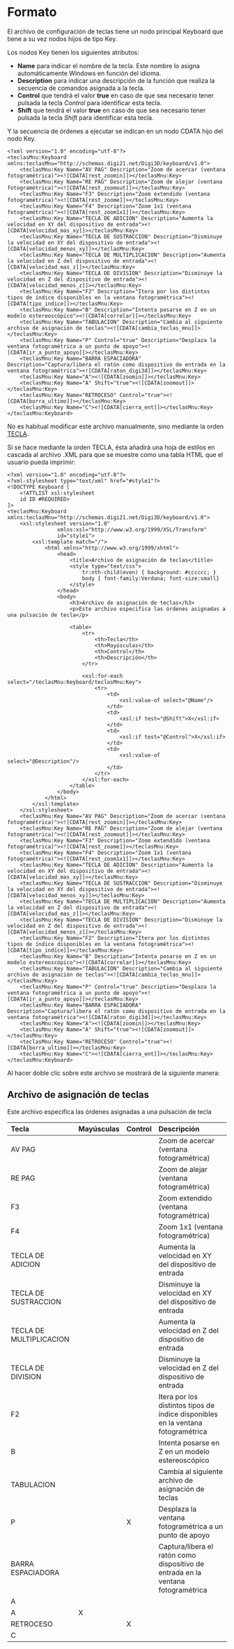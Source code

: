 # Formato

El archivo de configuración de teclas tiene un nodo principal Keyboard que tiene a su vez nodos hijos de tipo Key.

Los nodos Key tienen los siguientes atributos:

* **Name** para indicar el nombre de la tecla. Este nombre lo asigna automáticamente Windows en función del idioma.
* **Description** para indicar una descripción de la función que realiza la secuencia de comandos asignada a la tecla.
* **Control** que tendrá el valor **true** en caso de que sea necesario tener pulsada la tecla _Control_ para identificar esta tecla.
* **Shift** que tendrá el valor **true** en caso de que sea necesario tener pulsada la tecla _Shift_ para identificar esta tecla.

Y la secuencia de órdenes a ejecutar se indican en un nodo CDATA hijo del nodo Key.

```markup
<?xml version="1.0" encoding="utf-8"?>
<teclasMnu:Keyboard xmlns:teclasMnu="http://schemas.digi21.net/Digi3D/keyboard/v1.0">
    <teclasMnu:Key Name="AV PAG" Description="Zoom de acercar (ventana fotogramétrica)"><![CDATA[rest_zoomin]]></teclasMnu:Key>
    <teclasMnu:Key Name="RE PAG" Description="Zoom de alejar (ventana fotogramétrica)"><![CDATA[rest_zoomout]]></teclasMnu:Key>
    <teclasMnu:Key Name="F3" Description="Zoom extendido (ventana fotogramétrica)"><![CDATA[rest_zoome]]></teclasMnu:Key>
    <teclasMnu:Key Name="F4" Description="Zoom 1x1 (ventana fotogramétrica)"><![CDATA[rest_zoom1x1]]></teclasMnu:Key>
    <teclasMnu:Key Name="TECLA DE ADICION" Description="Aumenta la velocidad en XY del dispositivo de entrada"><![CDATA[velocidad_mas_xy]]></teclasMnu:Key>
    <teclasMnu:Key Name="TECLA DE SUSTRACCION" Description="Disminuye la velocidad en XY del dispositivo de entrada"><![CDATA[velocidad_menos_xy]]></teclasMnu:Key>
    <teclasMnu:Key Name="TECLA DE MULTIPLICACION" Description="Aumenta la velocidad en Z del dispositivo de entrada"><![CDATA[velocidad_mas_z]]></teclasMnu:Key>
    <teclasMnu:Key Name="TECLA DE DIVISION" Description="Disminuye la velocidad en Z del dispositivo de entrada"><![CDATA[velocidad_menos_z]]></teclasMnu:Key>
    <teclasMnu:Key Name="F2" Description="Itera por los distintos tipos de índice disponibles en la ventana fotogramétrica"><![CDATA[tipo_indice]]></teclasMnu:Key>
    <teclasMnu:Key Name="B" Description="Intenta posarse en Z en un modelo estereoscópico"><![CDATA[correlar]]></teclasMnu:Key>
    <teclasMnu:Key Name="TABULACION" Description="Cambia al siguiente archivo de asignación de teclas"><![CDATA[cambia_teclas_mnu]]></teclasMnu:Key>
    <teclasMnu:Key Name="P" Control="true" Description="Desplaza la ventana fotogramétrica a un punto de apoyo"><![CDATA[ir_a_punto_apoyo]]></teclasMnu:Key>
    <teclasMnu:Key Name="BARRA ESPACIADORA" Description="Captura/libera el ratón como dispositivo de entrada en la ventana fotogramétrica"><![CDATA[raton_digi3d]]></teclasMnu:Key>
    <teclasMnu:Key Name="A"><![CDATA[zoomin]]></teclasMnu:Key>
    <teclasMnu:Key Name="A" Shift="true"><![CDATA[zoomout]]></teclasMnu:Key>
    <teclasMnu:Key Name="RETROCESO" Control="true"><![CDATA[borra_ultimo]]></teclasMnu:Key>
    <teclasMnu:Key Name="C"><![CDATA[cierra_ent]]></teclasMnu:Key>
</teclasMnu:Keyboard>
```

No es habitual modificar este archivo manualmente, sino mediante la orden [TECLA](/digi3d-net/referencia/ventana-de-dibujo/ordenes/t/tecla.md).

Si se hace mediante la orden TECLA, ésta añadirá una hoja de estilos en cascada al archivo .XML para que se muestre como una tabla HTML que el usuario pueda imprimir:

```markup
<?xml version="1.0" encoding="utf-8"?>
<?xml-stylesheet type="text/xml" href="#style1"?>
<!DOCTYPE Keyboard [
    <!ATTLIST xsl:stylesheet
    id ID #REQUIRED>
]>
<teclasMnu:Keyboard xmlns:teclasMnu="http://schemas.digi21.net/Digi3D/keyboard/v1.0">
    <xsl:stylesheet version="1.0"
                xmlns:xsl="http://www.w3.org/1999/XSL/Transform"
                id="style1">
        <xsl:template match="/">
            <html xmlns="http://www.w3.org/1999/xhtml">
                <head>
                    <title>Archivo de asignación de teclas</title>
                    <style type="text/css">
                        tr:nth-child(even) { background: #cccccc; }
                        body { font-family:Verdana; font-size:small}
                    </style>
                </head>
                <body>
                    <h3>Archivo de asignación de teclas</h3>
                    <p>Este archivo especifica las órdenes asignadas a una pulsación de tecla</p>

                    <table>
                        <tr>
                            <th>Tecla</th>
                            <th>Mayúsculas</th>
                            <th>Control</th>
                            <th>Descripción</th>
                        </tr>

                        <xsl:for-each select="/teclasMnu:Keyboard/teclasMnu:Key">
                            <tr>
                                <td>
                                    <xsl:value-of select="@Name"/>
                                </td>
                                <td>
                                    <xsl:if test="@Shift">X</xsl:if>
                                </td>
                                <td>
                                    <xsl:if test="@Control">X</xsl:if>
                                </td>
                                <td>
                                    <xsl:value-of select="@Description"/>
                                </td>
                            </tr>
                        </xsl:for-each>
                    </table>
                </body>
            </html>
        </xsl:template>
    </xsl:stylesheet>
    <teclasMnu:Key Name="AV PAG" Description="Zoom de acercar (ventana fotogramétrica)"><![CDATA[rest_zoomin]]></teclasMnu:Key>
    <teclasMnu:Key Name="RE PAG" Description="Zoom de alejar (ventana fotogramétrica)"><![CDATA[rest_zoomout]]></teclasMnu:Key>
    <teclasMnu:Key Name="F3" Description="Zoom extendido (ventana fotogramétrica)"><![CDATA[rest_zoome]]></teclasMnu:Key>
    <teclasMnu:Key Name="F4" Description="Zoom 1x1 (ventana fotogramétrica)"><![CDATA[rest_zoom1x1]]></teclasMnu:Key>
    <teclasMnu:Key Name="TECLA DE ADICION" Description="Aumenta la velocidad en XY del dispositivo de entrada"><![CDATA[velocidad_mas_xy]]></teclasMnu:Key>
    <teclasMnu:Key Name="TECLA DE SUSTRACCION" Description="Disminuye la velocidad en XY del dispositivo de entrada"><![CDATA[velocidad_menos_xy]]></teclasMnu:Key>
    <teclasMnu:Key Name="TECLA DE MULTIPLICACION" Description="Aumenta la velocidad en Z del dispositivo de entrada"><![CDATA[velocidad_mas_z]]></teclasMnu:Key>
    <teclasMnu:Key Name="TECLA DE DIVISION" Description="Disminuye la velocidad en Z del dispositivo de entrada"><![CDATA[velocidad_menos_z]]></teclasMnu:Key>
    <teclasMnu:Key Name="F2" Description="Itera por los distintos tipos de índice disponibles en la ventana fotogramétrica"><![CDATA[tipo_indice]]></teclasMnu:Key>
    <teclasMnu:Key Name="B" Description="Intenta posarse en Z en un modelo estereoscópico"><![CDATA[correlar]]></teclasMnu:Key>
    <teclasMnu:Key Name="TABULACION" Description="Cambia al siguiente archivo de asignación de teclas"><![CDATA[cambia_teclas_mnu]]></teclasMnu:Key>
    <teclasMnu:Key Name="P" Control="true" Description="Desplaza la ventana fotogramétrica a un punto de apoyo"><![CDATA[ir_a_punto_apoyo]]></teclasMnu:Key>
    <teclasMnu:Key Name="BARRA ESPACIADORA" Description="Captura/libera el ratón como dispositivo de entrada en la ventana fotogramétrica"><![CDATA[raton_digi3d]]></teclasMnu:Key>
    <teclasMnu:Key Name="A"><![CDATA[zoomin]]></teclasMnu:Key>
    <teclasMnu:Key Name="A" Shift="true"><![CDATA[zoomout]]></teclasMnu:Key>
    <teclasMnu:Key Name="RETROCESO" Control="true"><![CDATA[borra_ultimo]]></teclasMnu:Key>
    <teclasMnu:Key Name="C"><![CDATA[cierra_ent]]></teclasMnu:Key>
</teclasMnu:Keyboard>
```

Al hacer doble clic sobre este archivo se mostrará de la siguiente manera:

## Archivo de asignación de teclas

Este archivo especifica las órdenes asignadas a una pulsación de tecla

| Tecla | Mayúsculas | Control | Descripción |
| :--- | :--- | :--- | :--- |
| AV PAG |  |  | Zoom de acercar \(ventana fotogramétrica\) |
| RE PAG |  |  | Zoom de alejar \(ventana fotogramétrica\) |
| F3 |  |  | Zoom extendido \(ventana fotogramétrica\) |
| F4 |  |  | Zoom 1x1 \(ventana fotogramétrica\) |
| TECLA DE ADICION |  |  | Aumenta la velocidad en XY del dispositivo de entrada |
| TECLA DE SUSTRACCION |  |  | Disminuye la velocidad en XY del dispositivo de entrada |
| TECLA DE MULTIPLICACION |  |  | Aumenta la velocidad en Z del dispositivo de entrada |
| TECLA DE DIVISION |  |  | Disminuye la velocidad en Z del dispositivo de entrada |
| F2 |  |  | Itera por los distintos tipos de índice disponibles en la ventana fotogramétrica |
| B |  |  | Intenta posarse en Z en un modelo estereoscópico |
| TABULACION |  |  | Cambia al siguiente archivo de asignación de teclas |
| P |  | X | Desplaza la ventana fotogramétrica a un punto de apoyo |
| BARRA ESPACIADORA |  |  | Captura/libera el ratón como dispositivo de entrada en la ventana fotogramétrica |
| A |  |  |  |
| A | X |  |  |
| RETROCESO |  | X |  |
| C |  |  |  |

